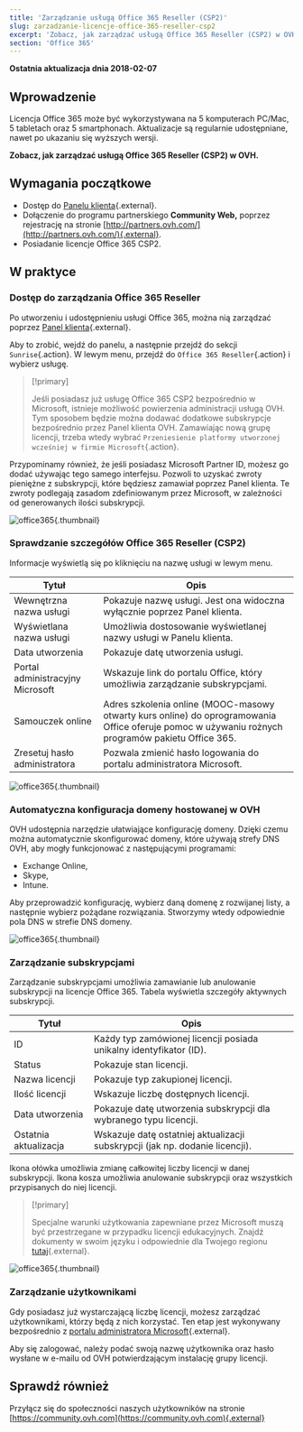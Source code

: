 ```yaml
---
title: 'Zarządzanie usługą Office 365 Reseller (CSP2)'
slug: zarzadzanie-licencje-office-365-reseller-csp2
excerpt: 'Zobacz, jak zarządzać usługą Office 365 Reseller (CSP2) w OVH'
section: 'Office 365'
---
```


**Ostatnia aktualizacja dnia 2018-02-07**

## Wprowadzenie

Licencja Office 365 może być wykorzystywana na 5 komputerach PC/Mac, 5 tabletach oraz 5 smartphonach. Aktualizacje są regularnie udostępniane, nawet po ukazaniu się wyższych wersji.

**Zobacz, jak zarządzać usługą Office 365 Reseller (CSP2) w OVH.**

## Wymagania początkowe
- Dostęp do [Panelu klienta](https://www.ovh.com/auth/?action=gotomanager){.external}.
- Dołączenie do programu partnerskiego **Community Web,** poprzez rejestrację na stronie [http://partners.ovh.com/](http://partners.ovh.com/){.external}. 
- Posiadanie licencje Office 365 CSP2.

## W praktyce

### Dostęp do zarządzania Office 365 Reseller

Po utworzeniu i udostępnieniu usługi Office 365, można nią zarządzać poprzez [Panel klienta](https://www.ovh.com/auth/?action=gotomanager/){.external}.

Aby to zrobić, wejdź do panelu, a następnie przejdź do sekcji `Sunrise`{.action}. W lewym menu, przejdź do `Office 365 Reseller`{.action} i wybierz usługę.

> [!primary]
>
> Jeśli posiadasz już usługę Office 365 CSP2 bezpośrednio w Microsoft, istnieje możliwość powierzenia administracji usługą OVH. Tym sposobem będzie można dodawać dodatkowe subskrypcje bezpośrednio przez Panel klienta OVH. Zamawiając nową grupę licencji, trzeba wtedy wybrać `Przeniesienie platformy utworzonej wcześniej w firmie Microsoft`{.action}.
>

Przypominamy również, że jeśli posiadasz Microsoft Partner ID, możesz go dodać używając tego samego interfejsu. Pozwoli to uzyskać zwroty pieniężne z subskrypcji, które będziesz zamawiał poprzez Panel klienta. Te zwroty podlegają zasadom zdefiniowanym przez Microsoft, w zależności od generowanych ilości subskrypcji.

![office365](images/sunrise_office365_CSP2.png){.thumbnail}

### Sprawdzanie szczegółów Office 365 Reseller (CSP2)

Informacje wyświetlą się po kliknięciu na nazwę usługi w lewym menu.

|Tytuł|Opis|
|---|---|
|Wewnętrzna nazwa usługi|Pokazuje nazwę usługi. Jest ona widoczna wyłącznie poprzez Panel klienta.|
|Wyświetlana nazwa usługi|Umożliwia dostosowanie wyświetlanej nazwy usługi w Panelu klienta.|
|Data utworzenia|Pokazuje datę utworzenia usługi.|
|Portal administracyjny Microsoft|Wskazuje link do portalu Office, który umożliwia zarządzanie subskrypcjami.|
|Samouczek online|Adres szkolenia online (MOOC-masowy otwarty kurs online) do oprogramowania Office oferuje pomoc w używaniu rożnych programów pakietu Office 365.|
|Zresetuj hasło administratora|Pozwala zmienić hasło logowania do portalu administratora Microsoft.|

![office365](images/sunrise_office365_CSP2_services_details.png){.thumbnail}

### Automatyczna konfiguracja domeny hostowanej w OVH

OVH udostępnia narzędzie ułatwiające konfigurację domeny. Dzięki czemu można automatycznie skonfigurować domeny, które używają strefy DNS OVH, aby mogły funkcjonować z następującymi programami:

- Exchange Online,
- Skype,
- Intune.

Aby przeprowadzić konfigurację, wybierz daną domenę z rozwijanej listy, a następnie wybierz pożądane rozwiązania. Stworzymy wtedy odpowiednie pola DNS w strefie DNS domeny.

![office365](images/sunrise_office365_CSP2_automatic_domain_configuration.png){.thumbnail}

### Zarządzanie subskrypcjami

Zarządzanie subskrypcjami umożliwia zamawianie lub anulowanie subskrypcji na licencje Office 365. Tabela wyświetla szczegóły aktywnych subskrypcji.

|Tytuł|Opis|
|---|---|
|ID|Każdy typ zamówionej licencji posiada unikalny identyfikator (ID).| 
|Status|Pokazuje stan licencji.|
|Nazwa licencji|Pokazuje typ zakupionej licencji.| 
|Ilość licencji|Wskazuje liczbę dostępnych licencji.|
|Data utworzenia|Pokazuje datę utworzenia subskrypcji dla wybranego typu licencji.| 
|Ostatnia aktualizacja|Wskazuje datę ostatniej aktualizacji subskrypcji (jak np. dodanie licencji).|

Ikona ołówka umożliwia zmianę całkowitej liczby licencji w danej subskrypcji. Ikona kosza umożliwia anulowanie subskrypcji oraz wszystkich przypisanych do niej licencji.

> [!primary]
>
> Specjalne warunki użytkowania zapewniane przez Microsoft muszą być przestrzegane w przypadku licencji edukacyjnych. Znajdź dokumenty w swoim języku i odpowiednie dla Twojego regionu [tutaj](http://www.microsoftvolumelicensing.com/DocumentSearch.aspx?Mode=2&Keyword=AcademicQualEdUserDef){.external}.
>

![office365](images/sunrise_office365_CSP2_Subscribers.png){.thumbnail}

### Zarządzanie użytkownikami

Gdy posiadasz już wystarczającą liczbę licencji, możesz zarządzać użytkownikami, którzy będą z nich korzystać. Ten etap jest wykonywany bezpośrednio z [portalu administratora Microsoft](https://portal.office.com/Admin/Default.aspx){.external}.

Aby się zalogować, należy podać swoją nazwę użytkownika oraz hasło wysłane w e-mailu od OVH potwierdzającym instalację grupy licencji.

## Sprawdź również

Przyłącz się do społeczności naszych użytkowników na stronie [https://community.ovh.com](https://community.ovh.com){.external}
